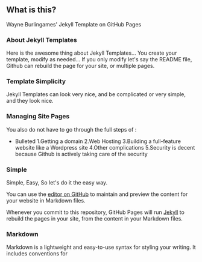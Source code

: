## What is this? 
Wayne Burlingames' Jekyll Template on GitHub Pages

### About Jekyll Templates 
Here is the awesome thing about Jekyll Templates...
You create your template, modify as needed...
If you only modify let's say the README file, Github can rebuild the page for your site, or multiple pages.

### Template Simplicity
Jekyll Templates can look very nice, and be complicated or very simple, and they look nice.
### Managing Site Pages
You also do not have to go through the full steps of :
- Bulleted
1.Getting a domain
2.Web Hosting 
3.Building a full-feature website like a Wordpress site
4.Other complications
5.Security is decent because Github is actively taking care of the security

### Simple
Simple, Easy, So let's do it the easy way.

You can use the [editor on GitHub](https://github.com/wayneburlingame/_A_Portfolio_in_Jekyll/edit/gh-pages/index.md) to maintain and preview the content for your website in Markdown files.

Whenever you commit to this repository, GitHub Pages will run [Jekyll](https://jekyllrb.com/) to rebuild the pages in your site, from the content in your Markdown files.

### Markdown

Markdown is a lightweight and easy-to-use syntax for styling your writing. It includes conventions for

